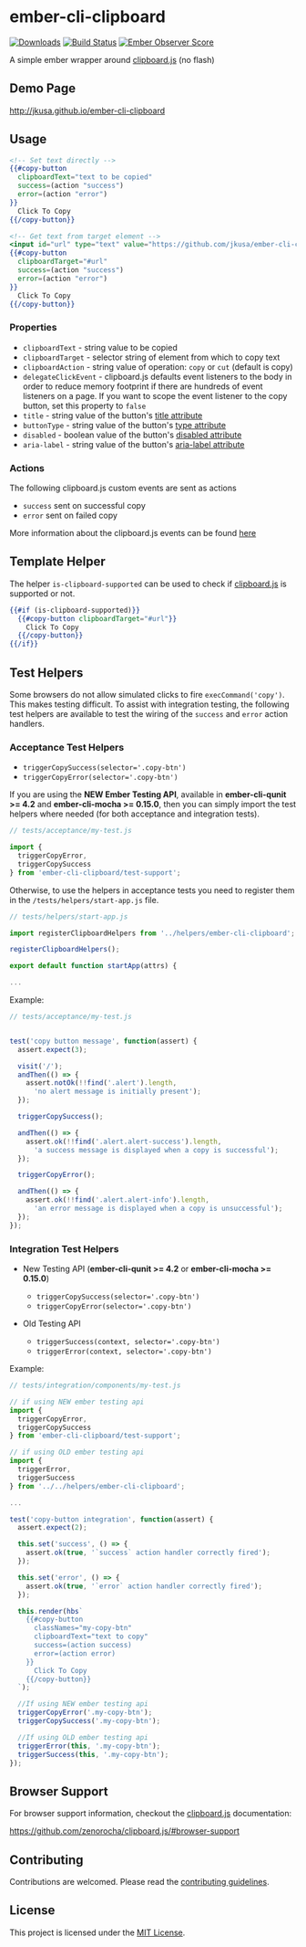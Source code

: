 # ember-cli-clipboard

[![Downloads](http://img.shields.io/npm/dm/ember-cli-clipboard.svg?style=flat-square)](https://npmjs.org/package/ember-cli-clipboard)
[![Build Status](https://travis-ci.org/jkusa/ember-cli-clipboard.svg?branch=master)](https://travis-ci.org/jkusa/ember-cli-clipboard) [![Ember Observer Score](http://emberobserver.com/badges/ember-cli-clipboard.svg)](http://emberobserver.com/addons/ember-cli-clipboard)

A simple ember wrapper around [clipboard.js](http://zenorocha.github.io/clipboard.js/) (no flash)

## Demo Page

http://jkusa.github.io/ember-cli-clipboard

## Usage

```hbs
<!-- Set text directly -->
{{#copy-button
  clipboardText="text to be copied"
  success=(action "success")
  error=(action "error")
}}
  Click To Copy
{{/copy-button}}

<!-- Get text from target element -->
<input id="url" type="text" value="https://github.com/jkusa/ember-cli-clipboard">
{{#copy-button
  clipboardTarget="#url"
  success=(action "success")
  error=(action "error")
}}
  Click To Copy
{{/copy-button}}
```

### Properties

* `clipboardText` - string value to be copied
* `clipboardTarget` - selector string of element from which to copy text
* `clipboardAction` - string value of operation: `copy` or `cut` (default is copy)
* `delegateClickEvent` - clipboard.js defaults event listeners to the body in order to reduce memory footprint if there are hundreds of event listeners on a page. If you want to scope the event listener to the copy button, set this property to `false`
* `title` - string value of the button's [title attribute](https://developer.mozilla.org/en-US/docs/Web/HTML/Global_attributes/title)
* `buttonType` - string value of the button's [type attribute](https://developer.mozilla.org/en-US/docs/Web/HTML/Element/button#Attributes)
* `disabled` - boolean value of the button's [disabled attribute](https://developer.mozilla.org/en-US/docs/Web/HTML/Element/button#Attributes)
* `aria-label` - string value of the button's [aria-label attribute](https://developer.mozilla.org/en-US/docs/Web/Accessibility/ARIA/ARIA_Techniques/Using_the_aria-label_attribute)

### Actions

The following clipboard.js custom events are sent as actions

* `success` sent on successful copy
* `error` sent on failed copy

More information about the clipboard.js events can be found [here](https://github.com/zenorocha/clipboard.js/#events)

## Template Helper

The helper `is-clipboard-supported` can be used to check if [clipboard.js](http://zenorocha.github.io/clipboard.js/) is supported or not.

```hbs
{{#if (is-clipboard-supported)}}
  {{#copy-button clipboardTarget="#url"}}
    Click To Copy
  {{/copy-button}}
{{/if}}
```

## Test Helpers

Some browsers do not allow simulated clicks to fire `execCommand('copy')`. This makes testing difficult. To assist with integration testing, the following test helpers are available to test the wiring of the `success` and `error` action handlers.

### Acceptance Test Helpers

* `triggerCopySuccess(selector='.copy-btn')`
* `triggerCopyError(selector='.copy-btn')`

If you are using the **NEW Ember Testing API**, available in **ember-cli-qunit >= 4.2** and **ember-cli-mocha >= 0.15.0**, then you can simply import the test helpers where needed (for both acceptance and integration tests).

```js
// tests/acceptance/my-test.js

import {
  triggerCopyError,
  triggerCopySuccess
} from 'ember-cli-clipboard/test-support';

```

Otherwise, to use the helpers in acceptance tests you need to register them in the `/tests/helpers/start-app.js` file.

```js
// tests/helpers/start-app.js

import registerClipboardHelpers from '../helpers/ember-cli-clipboard';

registerClipboardHelpers();

export default function startApp(attrs) {

...

```

Example:

```js
// tests/acceptance/my-test.js


test('copy button message', function(assert) {
  assert.expect(3);

  visit('/');
  andThen(() => {
    assert.notOk(!!find('.alert').length,
      'no alert message is initially present');
  });

  triggerCopySuccess();

  andThen(() => {
    assert.ok(!!find('.alert.alert-success').length,
      'a success message is displayed when a copy is successful');
  });

  triggerCopyError();

  andThen(() => {
    assert.ok(!!find('.alert.alert-info').length,
      'an error message is displayed when a copy is unsuccessful');
  });
});
```

### Integration Test Helpers

* New Testing API (**ember-cli-qunit >= 4.2** or **ember-cli-mocha >= 0.15.0**)

  * `triggerCopySuccess(selector='.copy-btn')`
  * `triggerCopyError(selector='.copy-btn')`
* Old Testing API
  * `triggerSuccess(context, selector='.copy-btn')`
  * `triggerError(context, selector='.copy-btn')`

Example:

```js
// tests/integration/components/my-test.js

// if using NEW ember testing api
import {
  triggerCopyError,
  triggerCopySuccess
} from 'ember-cli-clipboard/test-support';

// if using OLD ember testing api
import {
  triggerError,
  triggerSuccess
} from '../../helpers/ember-cli-clipboard';

...

test('copy-button integration', function(assert) {
  assert.expect(2);

  this.set('success', () => {
    assert.ok(true, '`success` action handler correctly fired');
  });

  this.set('error', () => {
    assert.ok(true, '`error` action handler correctly fired');
  });

  this.render(hbs`
    {{#copy-button
      classNames="my-copy-btn"
      clipboardText="text to copy"
      success=(action success)
      error=(action error)
    }}
      Click To Copy
    {{/copy-button}}
  `);

  //If using NEW ember testing api
  triggerCopyError('.my-copy-btn');
  triggerCopySuccess('.my-copy-btn');

  //If using OLD ember testing api
  triggerError(this, '.my-copy-btn');
  triggerSuccess(this, '.my-copy-btn');
});

```

## Browser Support

For browser support information, checkout the [clipboard.js](http://zenorocha.github.io/clipboard.js/) documentation:

https://github.com/zenorocha/clipboard.js/#browser-support

## Contributing

Contributions are welcomed. Please read the [contributing guidelines](CONTRIBUTING.md).

## License

This project is licensed under the [MIT License](LICENSE.md).
